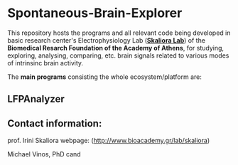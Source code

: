 # Spontaneous-Brain-Explorer

This repository hosts the programs and all relevant code being developed in basic research center's Electrophysiology Lab ([**Skaliora Lab**](http://www.bioacademy.gr/lab/skaliora)) of the **Biomedical Resarch Foundation of the Academy of Athens**, for studying, exploring, analysing, comparing, etc. brain signals related to various modes of intrinsinc brain activity.

The **main programs** consisting the whole ecosystem/platform are:

## LFPAnalyzer




## Contact information:
prof. Irini Skaliora
webpage: (http://www.bioacademy.gr/lab/skaliora)

Michael Vinos, PhD cand

